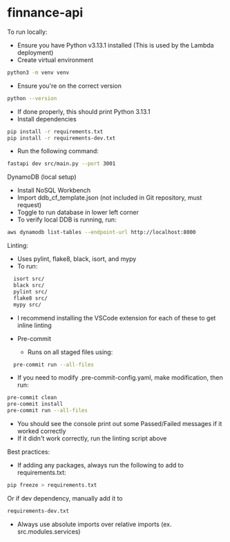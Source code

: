 # finnance-api
To run locally: 
- Ensure you have Python v3.13.1 installed (This is used by the Lambda deployment)
- Create virtual environment
```bash
python3 -m venv venv
```
- Ensure you're on the correct version
```bash
python --version
```
- If done properly, this should print Python 3.13.1
- Install dependencies
```bash
pip install -r requirements.txt
pip install -r requirements-dev.txt
```
- Run the following command:
```bash
fastapi dev src/main.py --port 3001
```

DynamoDB (local setup)
  - Install NoSQL Workbench 
  - Import ddb_cf_template.json (not included in Git repository, must request)
  - Toggle to run database in lower left corner
  - To verify local DDB is running, run:
```bash
aws dynamodb list-tables --endpoint-url http://localhost:8000
```

Linting: 
- Uses pylint, flake8, black, isort, and mypy
- To run:
```bash
  isort src/
  black src/
  pylint src/
  flake8 src/
  mypy src/
```
- I recommend installing the VSCode extension for each of these to get inline linting

- Pre-commit
  - Runs on all staged files using:
```bash
  pre-commit run --all-files
```
  - If you need to modify .pre-commit-config.yaml, make modification, then run:
```bash
pre-commit clean
pre-commit install
pre-commit run --all-files
```
  - You should see the console print out some Passed/Failed messages if it worked correctly
  - If it didn't work correctly, run the linting script above


Best practices:
- If adding any packages, always run the following to add to requirements.txt:
```bash
pip freeze > requirements.txt
```
Or if dev dependency, manually add it to 
```bash
requirements-dev.txt
```
- Always use absolute imports over relative imports (ex. src.modules.services)